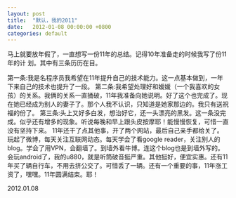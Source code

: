 ```yaml
---
layout: post
title:  "默认，我的2011"
date:   2012-01-08 00:00:00 +0800
categories: default
---
```


马上就要放年假了，一直想写一份11年的总结。记得10年准备走的时候我写了份11年的计 划。其中有三条历历在目。

第一条:我是名程序员我希望在11年提升自己的技术能力。这一点基本做到，一年下来自己的技术也提升了一段。
第二条:我希望处理好和媛媛（一个我喜欢的女孩）的关系。我俩的关系一直捅破，11年我准备向她说明。好了这个也完成了。现在她已经成为别人的妻子了。那个人我不认识，只知道是她家那边的。我只有送祝福的份了。
第三条:头上又好多白发，想治好它，还一头漂亮的黑发。这一条没完成。似乎还有增多的现象。听说每晚和早上跟头皮按摩耶！能慢慢恢复，可惜一直没有坚持下来。
11年还干了点其他事，开了两个网站，最后自己亲手都给关了。玩起了微博，每天关注互联网动态。每天学会了看google reader，关注别人的blog。学会了用VPN，会翻墙了。到墙外看牛博。连这个blog也是到墙外写的。会玩android了，我的u880，就是听筒破音挺严重。其他挺好，便宜实惠。还有11年买了辆自行车，不用去挤公交了。可惜丢了一辆。还有一个重要的事，11年涨工资了，嘿嘿。11年圆满结束。耶！



2012.01.08